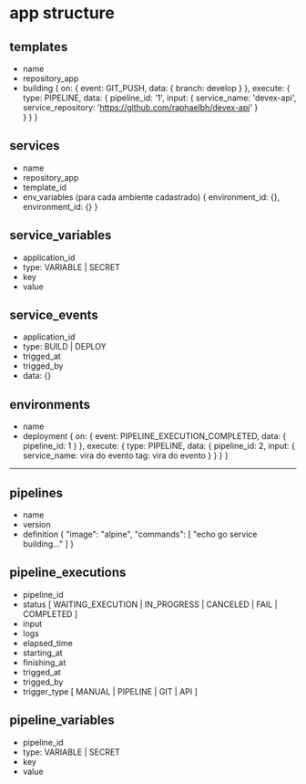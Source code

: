 # app structure

## templates
- name
- repository_app
- building
   {
      on: { event: GIT_PUSH, data: { branch: develop } },
      execute: { 
         type: PIPELINE, 
         data: { 
            pipeline_id: '1', 
            input: {
         service_name: 'devex-api',
                  service_repository: 'https://github.com/raphaelbh/devex-api'
            }  
         }
      }
   }

## services
- name
- repository_app
- template_id
- env_variables (para cada ambiente cadastrado)
   { environment_id: {}, environment_id: {} }

## service_variables
- application_id
- type: VARIABLE | SECRET
- key
- value

## service_events
- application_id
- type: BUILD | DEPLOY
- trigged_at
- trigged_by
- data: {}

## environments
- name
- deployment
{
   on: { event: PIPELINE_EXECUTION_COMPLETED, data: { pipeline_id: 1 } },
   execute: { 
      type: PIPELINE, 
      data: { 
         pipeline_id: 2, 
         input: { 
            service_name: vira do evento
            tag: vira do evento
         }
      }
   }
}

----------

## pipelines 
- name
- version
- definition
   {
      "image": "alpine",
      "commands": [
         "echo go service building..."
      ]
   }

## pipeline_executions
- pipeline_id
- status [ WAITING_EXECUTION | IN_PROGRESS | CANCELED | FAIL | COMPLETED ]
- input
- logs
- elapsed_time
- starting_at
- finishing_at
- trigged_at
- trigged_by
- trigger_type [ MANUAL | PIPELINE | GIT | API ]

## pipeline_variables
- pipeline_id
- type: VARIABLE | SECRET
- key
- value